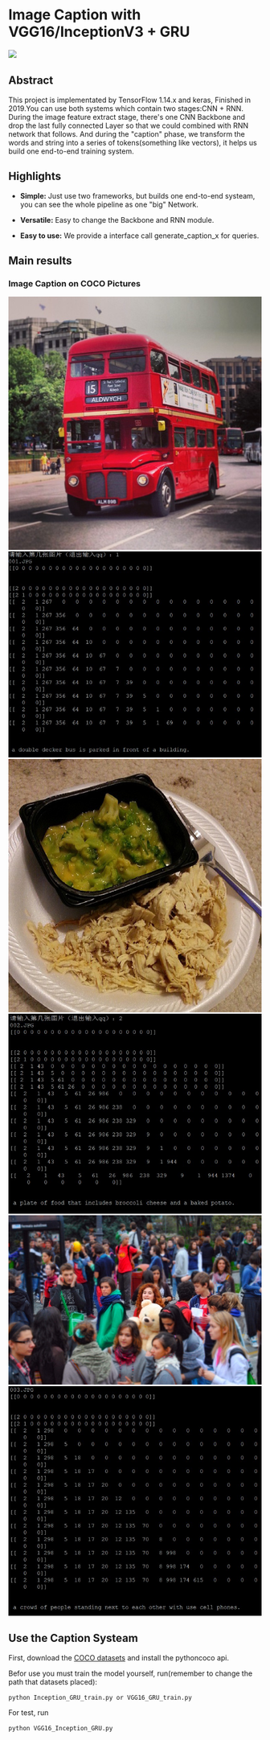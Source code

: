 # Image Caption with VGG16/InceptionV3 + GRU
![](picture) 

## Abstract 

This project is implementated by TensorFlow 1.14.x and keras, Finished in 2019.You can use both systems which contain two stages:CNN + RNN. During the image feature extract stage, there's one CNN Backbone and drop the last fully connected  Layer so that we could combined with RNN network that follows. And during the "caption" phase, we transform the words and string into a series of tokens(something like vectors), it helps us build one end-to-end training system.

## Highlights

- **Simple:** Just use two frameworks, but builds one end-to-end systeam, you can see the whole pipeline as one "big" Network.

- **Versatile:** Easy to change the Backbone and RNN module.

- **Easy to use:** We provide a interface call generate_caption_x for queries.

## Main results

### Image Caption on COCO Pictures
![](bus.jpg)
![](bus_out.jpg)
![](food.jpg)
![](food_out.jpg)
![](people.jpg)
![](people_out.jpg)

## Use the Caption Systeam

First, download the [COCO datasets](https://cocodataset.org/#download) and install the pythoncoco api.

Befor use you must train the model yourself, run(remember to change the path that datasets placed):

~~~
python Inception_GRU_train.py or VGG16_GRU_train.py
~~~

For test, run     

~~~
python VGG16_Inception_GRU.py
~~~
